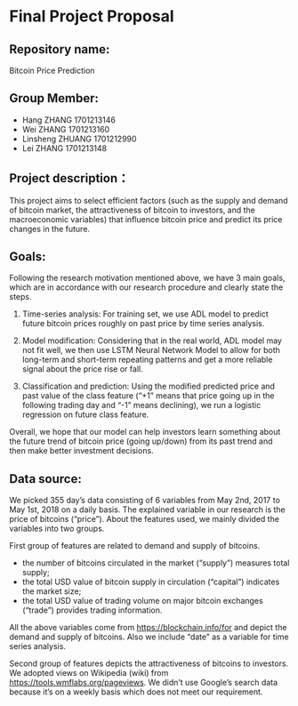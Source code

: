 # Final Project Proposal

## Repository name: 
Bitcoin Price Prediction

## Group Member:
* Hang ZHANG        1701213146
* Wei ZHANG         1701213160
* Linsheng ZHUANG   1701212990
* Lei ZHANG         1701213148

## Project description：
This project aims to select efficient factors (such as the supply and demand of bitcoin market, the attractiveness of bitcoin to investors, and the macroeconomic variables) that influence bitcoin price and predict its price changes in the future.

## Goals:
Following the research motivation mentioned above, we have 3 main goals, which are in accordance with our research procedure and clearly state the steps.

1. Time-series analysis: 
For training set, we use ADL model to predict future bitcoin prices roughly on past price by time series analysis.

2. Model modification: 
Considering that in the real world, ADL model may not fit well, we then use LSTM Neural Network Model to allow for both long-term and short-term repeating patterns and get a more reliable signal about the price rise or fall. 

3. Classification and prediction: 
Using the modified predicted price and past value of the class feature (“+1” means that price going up in the following trading day and “-1” means declining), we run a logistic regression on future class feature.

Overall, we hope that our model can help investors learn something about the future trend of bitcoin price (going up/down) from its past trend and then make better investment decisions.

## Data source:
We picked 355 day’s data consisting of 6 variables from May 2nd, 2017 to May 1st, 2018 on a daily basis. The explained variable in our research is the price of bitcoins (“price”). About the features used, we mainly divided the variables into two groups.

First group of features are related to demand and supply of bitcoins. 
* the number of bitcoins circulated in the market (“supply”) measures total supply;
* the total USD value of bitcoin supply in circulation (“capital”) indicates the market size;
* the total USD value of trading volume on major bitcoin exchanges (“trade”) provides trading information.

All the above variables come from https://blockchain.info/for and depict the demand and supply of bitcoins. Also we include “date” as a variable for time series analysis.

Second group of features depicts the attractiveness of bitcoins to investors. We adopted views on Wikipedia (wiki) from https://tools.wmflabs.org/pageviews. We didn’t use Google’s search data because it’s on a weekly basis which does not meet our requirement.
